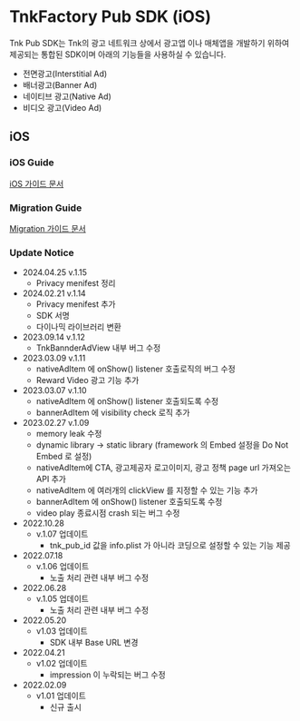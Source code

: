 # TnkFactory Pub SDK (iOS)

Tnk Pub SDK는 Tnk의 광고 네트워크 상에서 광고앱 이나 매체앱을 개발하기 위하여 제공되는 통합된 SDK이며 아래의 기능들을 사용하실 수 있습니다.

* 전면광고(Interstitial Ad)
* 배너광고(Banner Ad)
* 네이티브 광고(Native Ad)
* 비디오 광고(Video Ad)

## iOS

### iOS Guide

[iOS 가이드 문서](./iOS_Guide.md)

### Migration Guide

[Migration 가이드 문서](./Migration_Guide.md)

### Update Notice

* 2024.04.25 v.1.15
  * Privacy menifest 정리
* 2024.02.21 v.1.14
  * Privacy menifest 추가
  * SDK 서명
  * 다이나믹 라이브러리 변환
* 2023.09.14 v.1.12
  * TnkBannderAdView 내부 버그 수정
* 2023.03.09 v.1.11
  * nativeAdItem 에 onShow() listener 호출로직의 버그 수정
  * Reward Video 광고 기능 추가
* 2023.03.07 v.1.10
  * nativeAdItem 에 onShow() listener 호출되도록 수정
  * bannerAdItem 에 visibility check 로직 추가
* 2023.02.27 v.1.09
  * memory leak 수정
  * dynamic library -> static library (framework 의 Embed 설정을 Do Not Embed 로 설정)
  * nativeAdItem에 CTA, 광고제공자 로고이미지, 광고 정책 page url 가져오는 API 추가
  * nativeAdItem 에 여러개의 clickView 를 지정할 수 있는 기능 추가
  * bannerAdItem 에 onShow() listener 호출되도록 수정
  * video play 종료시점 crash 되는 버그 수정
* 2022.10.28
  * v.1.07 업데이트
    * tnk_pub_id 값을 info.plist 가 아니라 코딩으로 설정할 수 있는 기능 제공 
* 2022.07.18
  * v.1.06 업데이트
    * 노출 처리 관련 내부 버그 수정
* 2022.06.28
  * v.1.05 업데이트
    * 노출 처리 관련 내부 버그 수정
* 2022.05.20 
  * v1.03 업데이트
    *  SDK 내부 Base URL 변경
* 2022.04.21 
  * v1.02 업데이트
    *  impression 이 누락되는 버그 수정
* 2022.02.09 
  * v1.01 업데이트
    *  신규 출시

